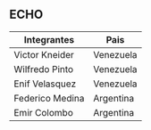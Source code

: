 ## ECHO

| Integrantes | Pais |
| ----- | ----- |
| Victor Kneider | Venezuela |
| Wilfredo Pinto | Venezuela |
| Enif Velasquez | Venezuela |
| Federico Medina | Argentina |
| Emir Colombo | Argentina |
